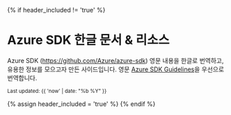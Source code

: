 {% if header_included != 'true' %}
# Azure SDK 한글 문서 & 리소스

Azure SDK (https://github.com/Azure/azure-sdk) 영문 내용을 한글로 번역하고, 유용한 정보를 모으고자 만든 사이드입니다. 영문 [Azure SDK Guidelines](https://aka.ms/azsdk/guide)을 우선으로 번역합니다.

<small>Last updated: {{ 'now' | date: "%b %Y" }}</small>

{% assign header_included = 'true' %}
{% endif %}
